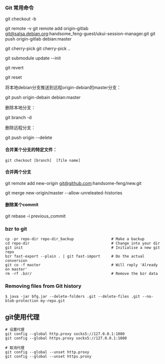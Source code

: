 ### Git 常用命令
git checkout -b <branch-name>

git remote -v
git remote add origin-gitlab git@salsa.debian.org:handsome_feng-guest/ukui-session-manager.git
git push origin-gitlab debian:master

git cherry-pick <commit-id>
git cherry-pick <start-commit-id>..<end-commit-id>

git submodule update --init

git revert <commit-id>

git reset



将本地debian分支推送到远程origin-debian的master分支：

git push origin-debain debian:master



删除本地分支：

git branch -d <branchName>

删除远程分支：

git push origin --delete <branchName>

#### 合并某个分支的特定文件：

`git checkout [branch]  [file name]`

#### 合并两个分支

git remote add new-origin git@github.com:handsome-feng/new.git

git merge new-origin/master --allow-unreleated-histories

#### 删除某个commit

git rebase -i previous_commit

### bzr to git

```
cp -pr repo-dir repo-dir_backup                 # Make a backup
cd repo-dir                                     # Change into your dir
git init                                        # Initialise a new git repo
bzr fast-export --plain . | git fast-import     # Do the actual conversion
git co -f master                                # Will reply 'Already on master'
rm -rf .bzr/                                    # Remove the bzr data
```



### Removing files from Git history

`$ java -jar bfg.jar --delete-folders .git --delete-files .git --no-blob-protection my-repo.git`

## git使用代理

```shell
# 设置代理
git config --global http.proxy socks5://127.0.0.1:1080
git config --global https.proxy socks5://127.0.0.1:1080

# 取消代理
git config --global --unset http.proxy
git config --global --unset https.proxy
```


